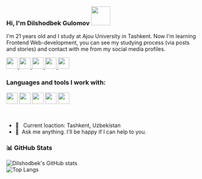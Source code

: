 ### Hi, I'm Dilshodbek Gulomov <img src="https://media0.giphy.com/media/VEEQ1tNwsqm9B6myMH/giphy.gif?cid=ecf05e477v9g53rvhusrphmyjufktg6seo8hvzztpa9pbpeb&rid=giphy.gif&ct=s" height="50px">

I'm 21 years old and I study at Ajou University in Tashkent. Now I'm learning Frontend Web-development, you can see my studying process (via posts and stories) and contact with me from my social media profiles. <br>
<p>
  <a href="http://www.instagram.com/dilshodbek_gulomov" style="display: inline;">
    <img src="http://assets.stickpng.com/images/580b57fcd9996e24bc43c521.png" width="30px">  
  </a>
  <a href="https://www.facebook.com/dilshodbek.gulomov.5" style="display: inline;">
    <img src="https://pnggrid.com/wp-content/uploads/2021/07/Facebook-Logo-Square-768x768.png" width="30px">  
  </a>
  <a href="https://www.linkedin.com/in/dilshodbek-gulomov" style="display: inline;">
    <img src="https://pnggrid.com/wp-content/uploads/2021/05/Linkedin-Logo-Square-1024x1024.png" width="30px">  
  </a>
  <a href="https://t.me/junior_software_engineer" style="display: inline;">
    <img src="https://upload.wikimedia.org/wikipedia/commons/thumb/8/82/Telegram_logo.svg/2048px-Telegram_logo.svg.png" width="30px">  
  </a>
  <a href="https://wa.me/998994343475" style="display: inline;">
    <img src="https://www.freepnglogos.com/uploads/whatsapp-png-image-9.png" width="30px">  
  </a>
</p>

### Languages and tools I work with:

<code><img src="https://www.lifepng.com/wp-content/uploads/2020/12/HTML5-Logo-png-hd.png" width="30px"></code>
<code><img src="https://cdn.freebiesupply.com/logos/large/2x/css3-logo-png-transparent.png" width="30px"></code>
<code><img src="https://upload.wikimedia.org/wikipedia/commons/thumb/b/b2/Bootstrap_logo.svg/512px-Bootstrap_logo.svg.png" width="30px"></code>
<code><img src="https://upload.wikimedia.org/wikipedia/commons/thumb/9/96/Sass_Logo_Color.svg/1280px-Sass_Logo_Color.svg.png" width="30px"></code>
<code><img src="https://b.kisscc0.com/20180815/zlq/kisscc0-computer-icons-logo-brand-javascript-angle-js-5b741783856f77.0690615715343348515466.png" width="30px" height="30px"></code>
 
 <br>
 
 - 📍 &nbsp; Current loaction: Tashkent, Uzbekistan
 - 📧 &nbsp;Ask me anything. I'll be happy if I can help to you.




### 📊 GitHub Stats  
![Dilshodbek's GitHub stats](https://github-readme-stats.vercel.app/api?username=Dilshodjon2004&show_icons=true&theme=radical)  
![Top Langs](https://github-readme-stats.vercel.app/api/top-langs/?username=Dilshodjon2004&layout=compact&theme=radical)  

